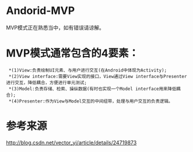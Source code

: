 # Andorid-MVP
MVP模式正在熟悉当中，如有错误请谅解。
# MVP模式通常包含的4要素：
     *(1)View:负责绘制UI元素、与用户进行交互(在Android中体现为Activity);
     *(2)View interface:需要View实现的接口，View通过View interface与Presenter进行交互，降低耦合，方便进行单元测试;
     *(3)Model:负责存储、检索、操纵数据(有时也实现一个Model interface用来降低耦合);
     *(4)Presenter:作为View与Model交互的中间纽带，处理与用户交互的负责逻辑。
# 参考来源
http://blog.csdn.net/vector_yi/article/details/24719873
     
